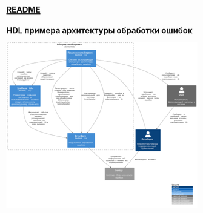 [README](../../../README.md)
---

## HDL примера архитектуры обработки ошибок
![image](../../resources/hld/c4/diagram.svg)
